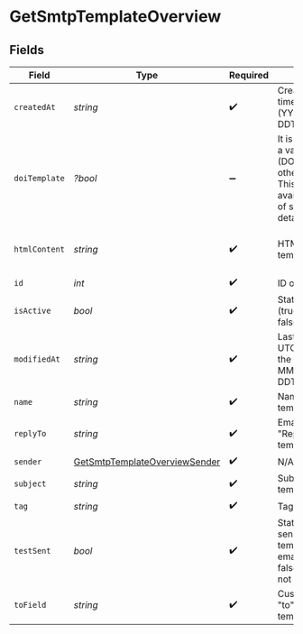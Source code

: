 # GetSmtpTemplateOverview


## Fields

| Field                                                                                                                                                            | Type                                                                                                                                                             | Required                                                                                                                                                         | Description                                                                                                                                                      | Example                                                                                                                                                          |
| ---------------------------------------------------------------------------------------------------------------------------------------------------------------- | ---------------------------------------------------------------------------------------------------------------------------------------------------------------- | ---------------------------------------------------------------------------------------------------------------------------------------------------------------- | ---------------------------------------------------------------------------------------------------------------------------------------------------------------- | ---------------------------------------------------------------------------------------------------------------------------------------------------------------- |
| `createdAt`                                                                                                                                                      | *string*                                                                                                                                                         | :heavy_check_mark:                                                                                                                                               | Creation UTC date-time of the template (YYYY-MM-DDTHH:mm:ss.SSSZ)                                                                                                | 2017-05-01T12:30:00Z                                                                                                                                             |
| `doiTemplate`                                                                                                                                                    | *?bool*                                                                                                                                                          | :heavy_minus_sign:                                                                                                                                               | It is true if template is a valid Double opt-in (DOI) template, otherwise it is false. This field will be available only in case of single template detail call. | false                                                                                                                                                            |
| `htmlContent`                                                                                                                                                    | *string*                                                                                                                                                         | :heavy_check_mark:                                                                                                                                               | HTML content of the template                                                                                                                                     | Your order n°xxxxx has been confirmed. Thanks for your purchase.                                                                                                 |
| `id`                                                                                                                                                             | *int*                                                                                                                                                            | :heavy_check_mark:                                                                                                                                               | ID of the template                                                                                                                                               | 4                                                                                                                                                                |
| `isActive`                                                                                                                                                       | *bool*                                                                                                                                                           | :heavy_check_mark:                                                                                                                                               | Status of template (true=active, false=inactive)                                                                                                                 | true                                                                                                                                                             |
| `modifiedAt`                                                                                                                                                     | *string*                                                                                                                                                         | :heavy_check_mark:                                                                                                                                               | Last modification UTC date-time of the template (YYYY-MM-DDTHH:mm:ss.SSSZ)                                                                                       | 2017-05-12T12:30:00Z                                                                                                                                             |
| `name`                                                                                                                                                           | *string*                                                                                                                                                         | :heavy_check_mark:                                                                                                                                               | Name of the template                                                                                                                                             | Order Confirmation - EN                                                                                                                                          |
| `replyTo`                                                                                                                                                        | *string*                                                                                                                                                         | :heavy_check_mark:                                                                                                                                               | Email defined as the "Reply to" for the template                                                                                                                 | replyto@domain.com                                                                                                                                               |
| `sender`                                                                                                                                                         | [GetSmtpTemplateOverviewSender](../../models/shared/GetSmtpTemplateOverviewSender.md)                                                                            | :heavy_check_mark:                                                                                                                                               | N/A                                                                                                                                                              |                                                                                                                                                                  |
| `subject`                                                                                                                                                        | *string*                                                                                                                                                         | :heavy_check_mark:                                                                                                                                               | Subject of the template                                                                                                                                          | Thanks for your order !                                                                                                                                          |
| `tag`                                                                                                                                                            | *string*                                                                                                                                                         | :heavy_check_mark:                                                                                                                                               | Tag of the template                                                                                                                                              | sports                                                                                                                                                           |
| `testSent`                                                                                                                                                       | *bool*                                                                                                                                                           | :heavy_check_mark:                                                                                                                                               | Status of test sending for the template (true=test email has been sent, false=test email has not been sent)                                                      | true                                                                                                                                                             |
| `toField`                                                                                                                                                        | *string*                                                                                                                                                         | :heavy_check_mark:                                                                                                                                               | Customisation of the "to" field for the template                                                                                                                 | {FIRSTNAME} {LASTNAME}                                                                                                                                           |